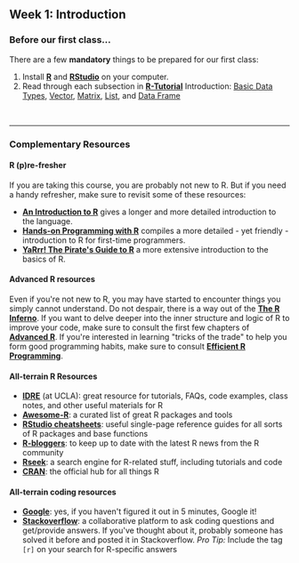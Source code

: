 ## Week 1: Introduction

### Before our first class...

There are a few **mandatory** things to be prepared for our first class:

1. Install [__R__](https://cran.r-project.org) and [__RStudio__](https://www.rstudio.com/products/rstudio/download/) on your computer.   
2. Read through each subsection in [__R-Tutorial__](http://www.r-tutor.com/r-introduction) Introduction:  [Basic Data Types](http://www.r-tutor.com/r-introduction/basic-data-types), [Vector](http://www.r-tutor.com/r-introduction/vector), [Matrix](http://www.r-tutor.com/r-introduction/matrix), [List](http://www.r-tutor.com/r-introduction/list), and [Data Frame](http://www.r-tutor.com/r-introduction/data-frame)

<br>

---

### Complementary Resources

#### R (p)re-fresher

If you are taking this course, you are probably not new to R. But if you need a handy refresher, make sure to revisit some of these resources:

* [__An Introduction to R__](https://cran.r-project.org/doc/manuals/r-release/R-intro.pdf) gives a longer and more detailed introduction to the language.
* [__Hands-on Programming with R__](https://rstudio-education.github.io/hopr/) compiles a more detailed - yet friendly - introduction to R for first-time programmers.
* [__YaRrr! The Pirate's Guide to R__](https://bookdown.org/ndphillips/YaRrr/who-is-this-book-for.html) a more extensive introduction to the basics of R.


#### Advanced R resources

Even if you're not new to R, you may have started to encounter things you simply cannot understand. Do not despair, there is a way out of the [__The R Inferno__](http://www.burns-stat.com/pages/Tutor/R_inferno.pdf). If you want to delve deeper into the inner structure and logic of R to improve your code, make sure to consult the first few chapters of [__Advanced R__](https://adv-r.hadley.nz). If you're interested in learning "tricks of the trade" to help you form good programming habits, make sure to consult [__Efficient R Programming__](https://csgillespie.github.io/efficientR/).

#### All-terrain R Resources

* [__IDRE__](https://stats.idre.ucla.edu/r/) (at UCLA): great resource for tutorials, FAQs, code examples, class notes, and other useful materials for R
* [__Awesome-R__](https://github.com/qinwf/awesome-R): a curated list of great R packages and tools
* [__RStudio cheatsheets__](https://www.rstudio.com/resources/cheatsheets/): useful single-page reference guides for all sorts of R packages and base functions
* [__R-bloggers__](https://www.r-bloggers.com): to keep up to date with the latest R news from the R community
* [__Rseek__](https://rseek.org): a search engine for R-related stuff, including tutorials and code
* [__CRAN__](https://cran.r-project.org): the official hub for all things R


#### All-terrain coding resources

* [__Google__](https://www.google.comsta): yes, if you haven't figured it out in 5 minutes, Google it!
* [__Stackoverflow__](https://stackoverflow.com/questions/tagged/r): a collaborative platform to ask coding questions and get/provide answers. If you've thought about it, probably someone has solved it before and posted it in Stackoverflow. _Pro Tip:_ Include the tag ``[r]`` on your search for R-specific answers
